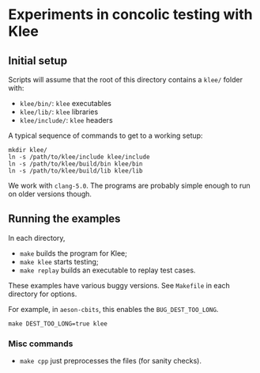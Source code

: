 Experiments in concolic testing with Klee
=========================================

## Initial setup

Scripts will assume that the root of this directory contains a `klee/` folder
with:

- `klee/bin/`: `klee` executables
- `klee/lib/`: `klee` libraries
- `klee/include/`: `klee` headers

A typical sequence of commands to get to a working setup:

```
mkdir klee/
ln -s /path/to/klee/include klee/include
ln -s /path/to/klee/build/bin klee/bin
ln -s /path/to/klee/build/lib klee/lib
```

We work with `clang-5.0`. The programs are probably simple enough to run on
older versions though.

## Running the examples

In each directory,

- `make` builds the program for Klee;
- `make klee` starts testing;
- `make replay` builds an executable to replay test cases.

These examples have various buggy versions.
See `Makefile` in each directory for options.

For example, in `aeson-cbits`, this enables the `BUG_DEST_TOO_LONG`.

```
make DEST_TOO_LONG=true klee
```

### Misc commands

- `make cpp` just preprocesses the files (for sanity checks).
